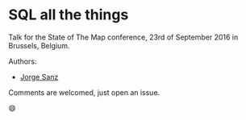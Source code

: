 SQL all the things
====================

Talk for the State of The Map conference, 23rd of September 2016 in Brussels, Belgium.

Authors:

* [Jorge Sanz](https://github.com/jsanz)

Comments are welcomed, just open an issue.

:smile:



